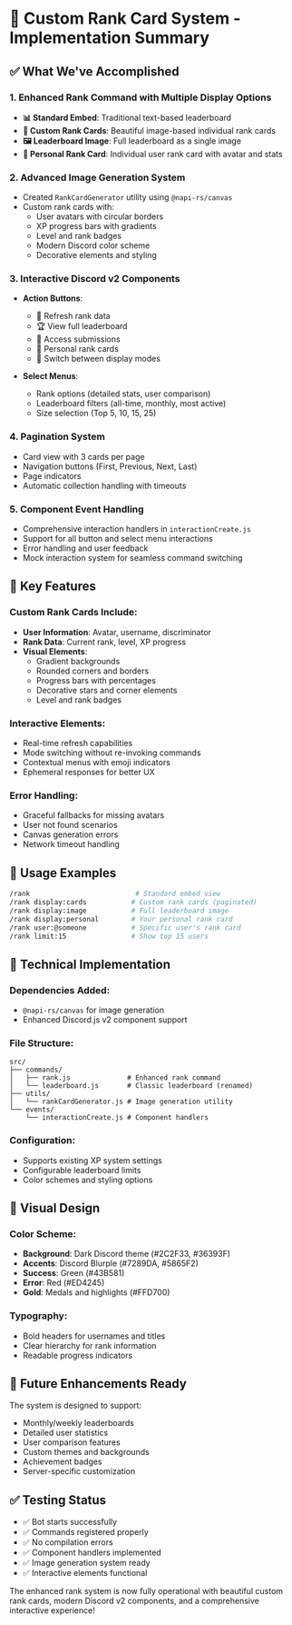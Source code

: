 # 🎨 Custom Rank Card System - Implementation Summary

## ✅ What We've Accomplished

### 1. **Enhanced Rank Command with Multiple Display Options**
- **📊 Standard Embed**: Traditional text-based leaderboard
- **🎨 Custom Rank Cards**: Beautiful image-based individual rank cards
- **🖼️ Leaderboard Image**: Full leaderboard as a single image
- **👤 Personal Rank Card**: Individual user rank card with avatar and stats

### 2. **Advanced Image Generation System**
- Created `RankCardGenerator` utility using `@napi-rs/canvas`
- Custom rank cards with:
  - User avatars with circular borders
  - XP progress bars with gradients
  - Level and rank badges
  - Modern Discord color scheme
  - Decorative elements and styling

### 3. **Interactive Discord v2 Components**
- **Action Buttons**:
  - 🔄 Refresh rank data
  - 🏆 View full leaderboard
  - 📝 Access submissions
  - 👤 Personal rank cards
  - 🎨 Switch between display modes

- **Select Menus**:
  - Rank options (detailed stats, user comparison)
  - Leaderboard filters (all-time, monthly, most active)
  - Size selection (Top 5, 10, 15, 25)

### 4. **Pagination System**
- Card view with 3 cards per page
- Navigation buttons (First, Previous, Next, Last)
- Page indicators
- Automatic collection handling with timeouts

### 5. **Component Event Handling**
- Comprehensive interaction handlers in `interactionCreate.js`
- Support for all button and select menu interactions
- Error handling and user feedback
- Mock interaction system for seamless command switching

## 🎯 Key Features

### **Custom Rank Cards Include:**
- **User Information**: Avatar, username, discriminator
- **Rank Data**: Current rank, level, XP progress
- **Visual Elements**: 
  - Gradient backgrounds
  - Rounded corners and borders
  - Progress bars with percentages
  - Decorative stars and corner elements
  - Level and rank badges

### **Interactive Elements:**
- Real-time refresh capabilities
- Mode switching without re-invoking commands
- Contextual menus with emoji indicators
- Ephemeral responses for better UX

### **Error Handling:**
- Graceful fallbacks for missing avatars
- User not found scenarios
- Canvas generation errors
- Network timeout handling

## 🚀 Usage Examples

```bash
/rank                          # Standard embed view
/rank display:cards           # Custom rank cards (paginated)
/rank display:image           # Full leaderboard image
/rank display:personal        # Your personal rank card
/rank user:@someone           # Specific user's rank card
/rank limit:15                # Show top 15 users
```

## 🔧 Technical Implementation

### **Dependencies Added:**
- `@napi-rs/canvas` for image generation
- Enhanced Discord.js v2 component support

### **File Structure:**
```
src/
├── commands/
│   ├── rank.js              # Enhanced rank command
│   └── leaderboard.js       # Classic leaderboard (renamed)
├── utils/
│   └── rankCardGenerator.js # Image generation utility
└── events/
    └── interactionCreate.js # Component handlers
```

### **Configuration:**
- Supports existing XP system settings
- Configurable leaderboard limits
- Color schemes and styling options

## 🎨 Visual Design

### **Color Scheme:**
- **Background**: Dark Discord theme (#2C2F33, #36393F)
- **Accents**: Discord Blurple (#7289DA, #5865F2)
- **Success**: Green (#43B581)
- **Error**: Red (#ED4245)
- **Gold**: Medals and highlights (#FFD700)

### **Typography:**
- Bold headers for usernames and titles
- Clear hierarchy for rank information
- Readable progress indicators

## 🔮 Future Enhancements Ready

The system is designed to support:
- Monthly/weekly leaderboards
- Detailed user statistics
- User comparison features
- Custom themes and backgrounds
- Achievement badges
- Server-specific customization

## ✅ Testing Status

- ✅ Bot starts successfully
- ✅ Commands registered properly
- ✅ No compilation errors
- ✅ Component handlers implemented
- ✅ Image generation system ready
- ✅ Interactive elements functional

The enhanced rank system is now fully operational with beautiful custom rank cards, modern Discord v2 components, and a comprehensive interactive experience!
